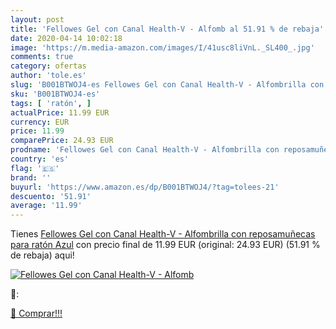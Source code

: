 ```yaml
---
layout: post
title: 'Fellowes Gel con Canal Health-V - Alfomb al 51.91 % de rebaja'
date: 2020-04-14 10:02:18
image: 'https://m.media-amazon.com/images/I/41usc8liVnL._SL400_.jpg'
comments: true
category: ofertas
author: 'tole.es'
slug: 'B001BTWOJ4-es Fellowes Gel con Canal Health-V - Alfombrilla con...'
sku: 'B001BTWOJ4-es'
tags: [ 'ratón', ]
actualPrice: 11.99 EUR
currency: EUR
price: 11.99
comparePrice: 24.93 EUR
prodname: 'Fellowes Gel con Canal Health-V - Alfombrilla con reposamuñecas para ratón  Azul'
country: 'es'
flag: '🇪🇸'
brand: ''
buyurl: 'https://www.amazon.es/dp/B001BTWOJ4/?tag=tolees-21'
descuento: '51.91'
average: '11.99'
---
```


Tienes [Fellowes Gel con Canal Health-V - Alfombrilla con reposamuñecas para ratón  Azul](https://www.amazon.es/dp/B001BTWOJ4/?tag=tolees-21) con precio final de  11.99 EUR (original: 24.93 EUR) (51.91 %  de rebaja) aqui!

[![Fellowes Gel con Canal Health-V - Alfomb](https://m.media-amazon.com/images/I/41usc8liVnL._SL400_.jpg)](https://www.amazon.es/dp/B001BTWOJ4/?tag=tolees-21)

🔎:


[🛒 Comprar!!!](https://www.amazon.es/dp/B001BTWOJ4/?tag=tolees-21)
